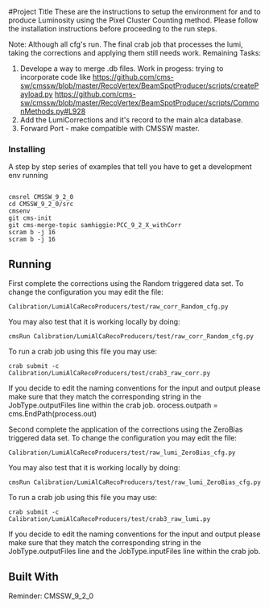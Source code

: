 #Project Title 
These are the instructions to setup the environment for and to produce Luminosity using the Pixel Cluster Counting method. Please follow the installation instructions before proceeding to the run steps. 

Note: Although all cfg's run. The final crab job that processes the lumi, taking the corrections and applying them still needs work. 
Remaining Tasks:
1. Develope a way to merge .db files.
  Work in progess:
    trying to incorporate code like 
    https://github.com/cms-sw/cmssw/blob/master/RecoVertex/BeamSpotProducer/scripts/createPayload.py
    https://github.com/cms-sw/cmssw/blob/master/RecoVertex/BeamSpotProducer/scripts/CommonMethods.py#L928
2. Add the LumiCorrections and it's record to the main alca database. 
3. Forward Port - make compatible with CMSSW master. 

### Installing

A step by step series of examples that tell you have to get a development env running


```

cmsrel CMSSW_9_2_0 
cd CMSSW_9_2_0/src
cmsenv
git cms-init 
git cms-merge-topic samhiggie:PCC_9_2_X_withCorr
scram b -j 16
scram b -j 16
```



## Running


First complete the corrections using the Random triggered data set. 
To change the configuration you may edit the file:
```
Calibration/LumiAlCaRecoProducers/test/raw_corr_Random_cfg.py 
```
You may also test that it is working locally by doing:
```
cmsRun Calibration/LumiAlCaRecoProducers/test/raw_corr_Random_cfg.py 
```
To run a crab job using this file you may use:
```
crab submit -c  Calibration/LumiAlCaRecoProducers/test/crab3_raw_corr.py
```
If you decide to edit the naming conventions for the input and output please make sure that they match the corresponding string in the 
 JobType.outputFiles line within the crab job. 
orocess.outpath = cms.EndPath(process.out)

Second complete the application of the corrections using the ZeroBias triggered data set. 
To change the configuration you may edit the file:
```
Calibration/LumiAlCaRecoProducers/test/raw_lumi_ZeroBias_cfg.py
```
You may also test that it is working locally by doing:
```
cmsRun Calibration/LumiAlCaRecoProducers/test/raw_lumi_ZeroBias_cfg.py 
```
To run a crab job using this file you may use:
```
crab submit -c  Calibration/LumiAlCaRecoProducers/test/crab3_raw_lumi.py
```

If you decide to edit the naming conventions for the input and output please make sure that they match the corresponding string in the 
 JobType.outputFiles line and the JobType.inputFiles line within the crab job.


## Built With

Reminder: CMSSW_9_2_0

